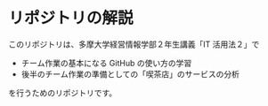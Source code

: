 # リポジトリの解説

このリポジトリは、多摩大学経営情報学部２年生講義「IT 活用法２」で

- チーム作業の基本になる GitHub の使い方の学習
- 後半のチーム作業の準備としての「喫茶店」のサービスの分析

を行うためのリポジトリです。
